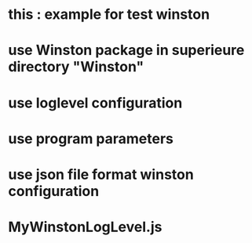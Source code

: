 # this : example for test winston
#        use Winston package in superieure directory "Winston"
#        use loglevel configuration
#        use program parameters 
#        use json file format winston configuration
# MyWinstonLogLevel.js